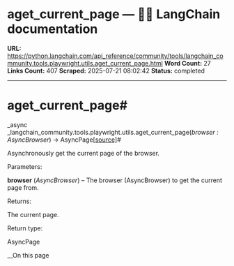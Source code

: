 # aget_current_page — 🦜🔗 LangChain  documentation

**URL:** https://python.langchain.com/api_reference/community/tools/langchain_community.tools.playwright.utils.aget_current_page.html
**Word Count:** 27
**Links Count:** 407
**Scraped:** 2025-07-21 08:02:42
**Status:** completed

---

# aget\_current\_page\#

_async _langchain\_community.tools.playwright.utils.aget\_current\_page\(_browser : AsyncBrowser_\) → AsyncPage[\[source\]](https://python.langchain.com/api_reference/_modules/langchain_community/tools/playwright/utils.html#aget_current_page)\#     

Asynchronously get the current page of the browser.

Parameters:     

**browser** \(_AsyncBrowser_\) – The browser \(AsyncBrowser\) to get the current page from.

Returns:     

The current page.

Return type:     

AsyncPage

__On this page